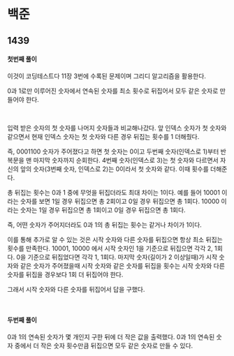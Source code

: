 # 백준

## 1439

#### 첫번째 풀이

이것이 코딩테스트다 11장 3번에 수록된 문제이며 그리디 알고리즘을 활용한다.

0과 1로만 이루어진 숫자에서 연속된 숫자를 최소 횟수로 뒤집어서 모두 같은 숫자로 만들어야 한다.

<br>

입력 받은 숫자의 첫 숫자를 나머지 숫자들과 비교해나갔다. 앞 인덱스 숫자가 첫 숫자와 같으면서 현재 인덱스 숫자는 첫 숫자와 다른 경우 뒤집는 횟수를 1 더해줬다.

즉, 0001100 숫자가 주어졌다고 하면 첫 숫자는 0이고 두번째 숫자(인덱스로 1)부터 반복문을 맨 마지막 숫자까지 순회한다. 4번째 숫자(인덱스로 3)는 첫 숫자와 다르면서 자신의 앞의 숫자(3번째 숫자, 인덱스로 2)는 0이라서 첫 숫자와 같다. 이때 횟수를 더해준다.

총 뒤집는 횟수는 0과 1 중에 무엇을 뒤집더라도 최대 차이는 1이다. 예를 들어 10001 이라는 숫자를 보면 1일 경우 뒤집으면 총 2회이고 0일 경우 뒤집으면 총 1회다. 10000 이라는 숫자는 1일 경우 뒤집으면 총 1회이고 0일 경우 뒤집으면 총 1회다.

즉, 어떤 숫자가 주어지더라도 0과 1의 총 뒤집는 횟수는 같거나 차이가 1이다.

이를 통해 추가로 알 수 있는 것은 시작 숫자와 다른 숫자를 뒤집으면 항상 최소 뒤집는 횟수를 만족한다. 10001, 10000 에서 시작 숫자인 1을 기준으로 뒤집으면 각각 2, 1회다. 0을 기준으로 뒤집었다면 각각 1, 1회다. 마지막 숫자(길이가 2 이상일때)가 시작 숫자와 같은 숫자가 주어졌을때 시작 숫자와 같은 숫자를 뒤집을 횟수는 시작 숫자와 다른 숫자를 뒤집을 경우보다 1회 더 뒤집어야 한다.

그래서 시작 숫자와 다른 숫자를 뒤집어서 답을 구했다.

<br>

#### 두번째 풀이

0과 1의 연속된 숫자가 몇 개인지 구한 뒤에 더 작은 값을 출력했다. 0과 1의 연속된 숫자 중에서 더 작은 숫자 횟수만큼 뒤집으면 모두 같은 숫자로 만들 수 있다.

